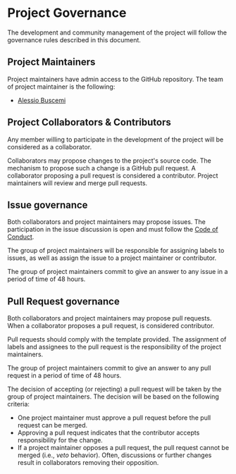 # Project Governance

The development and community management of the project will follow the governance rules described in this document.

## Project Maintainers

Project maintainers have admin access to the GitHub repository. The team of project maintainer is the following:

* [Alessio Buscemi](https://github.com/alessio0208/)

## Project Collaborators & Contributors

Any member willing to participate in the development of the project will be considered as a collaborator. 

Collaborators may propose changes to the project's source code. The mechanism to propose such a change is a GitHub pull request. A collaborator proposing a pull request is considered a contributor. Project maintainers will review and merge pull requests.

## Issue governance

Both collaborators and project maintainers may propose issues. The participation in the issue discussion is open and must follow the [Code of Conduct](CODE_OF_CONDUCT.md).

The group of project maintainers will be responsible for assigning labels to issues, as well as assign the issue to a project maintainer or contributor.

The group of project maintainers commit to give an answer to any issue in a period of time of 48 hours. 

## Pull Request governance

Both collaborators and project maintainers may propose pull requests. When a collaborator proposes a pull request, is considered contributor.

Pull requests should comply with the template provided. The assignment of labels and assignees to the pull request is the responsibility of the project maintainers.

The group of project maintainers commit to give an answer to any pull request in a period of time of 48 hours. 

The decision of accepting (or rejecting) a pull request will be taken by the group of project maintainers. The decision will be based on the following criteria:

* One project maintainer must approve a pull request before the pull request can be merged. 
* Approving a pull request indicates that the contributor accepts responsibility for the change. 
* If a project maintainer opposes a pull request, the pull request cannot be merged (i.e., _veto_ behavior). Often, discussions or further changes result in collaborators removing their opposition.